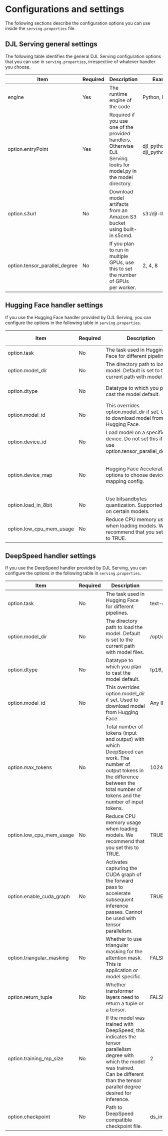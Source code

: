 # Configurations and settings<a name="realtime-endpoints-large-model-configuration"></a>

 The following sections describe the configuration options you can use inside the `serving.properties` file\. 

## DJL Serving general settings<a name="realtime-endpoints-large-model-configuration-general"></a>

 The following table identifies the general DJL Serving configuration options that you can use in `serving.properties`, irrespective of whatever handler you choose\. 


| Item | Required | Description | Example value | 
| --- | --- | --- | --- | 
| engine | Yes | The runtime engine of the code | Python, DeepSpeed | 
| option\.entryPoint | Yes |  Required if you use one of the provided handlers\. Otherwise DJL Serving looks for model\.py in the model directory\.  | djl\_python\.deepspeed, djl\_python\.huggingface | 
| option\.s3url | No | Download model artifacts from an Amazon S3 bucket using built\-in s5cmd\. | s3:/djl\-llm/gpt\-j\-6b | 
| option\.tensor\_parallel\_degree | No |  If you plan to run in multiple GPUs, use this to set the number of GPUs per worker\.  | 2, 4, 8 | 

## Hugging Face handler settings<a name="realtime-endpoints-large-model-huggingface"></a>

 If you use the Hugging Face handler provided by DJL Serving, you can configure the options in the following table in `serving.properties`\. 


| Item | Required | Description | Example value | 
| --- | --- | --- | --- | 
| option\.task | No | The task used in Hugging Face for different pipelines\. | text\-generation | 
| option\.model\_dir | No |  The directory path to load the model\. Default is set to the current path with model files\.  | /opt/djl/ml | 
| option\.dtype | No | Datatype to which you plan to cast the model default\. | float16, float32, bfloat16 | 
| option\.model\_id | No |  This overrides option\.model\_dir if set\. Used to download model from Hugging Face\.  | Any ID used in Hugging Face | 
| option\.device\_id | No |  Load model on a specific device\. Do not set this if you use option\.tensor\_parallel\_device\.  | 0, 1 | 
| option\.device\_map | No |  Hugging Face Accelerate options to choose device mapping config\.  |  balanced, auto, sequential, or any custom dictionary  | 
| option\.load\_in\_8bit | No |  Use bitsandbytes quantization\. Supported only on certain models\.  | TRUE | 
| option\.low\_cpu\_mem\_usage | No |  Reduce CPU memory usage when loading models\. We recommend that you set this to TRUE\.  | TRUE | 

## DeepSpeed handler settings<a name="realtime-endpoints-large-model-deepspeed"></a>

 If you use the DeepSpeed handler provided by DJL Serving, you can configure the options in the following table in `serving.properties`\. 


| Item | Required | Description | Example value | 
| --- | --- | --- | --- | 
| option\.task | No | The task used in Hugging Face for different pipelines\. | text\-generation | 
| option\.model\_dir | No |  The directory path to load the model\. Default is set to the current path with model files\.  | /opt/djl/ml | 
| option\.dtype | No | Datatype to which you plan to cast the model default\. | fp16, fp32, bf16, int8 | 
| option\.model\_id | No |  This overrides option\.model\_dir if set\. Used to download model from Hugging Face\.  | Any ID used in Hugging Face | 
| option\.max\_tokens | No |  Total number of tokens \(input and output\) with which DeepSpeed can work\. The number of output tokens in the difference between the total number of tokens and the number of input tokens\.  | 1024 | 
| option\.low\_cpu\_mem\_usage | No |  Reduce CPU memory usage when loading models\. We recommend that you set this to TRUE\.  | TRUE | 
| option\.enable\_cuda\_graph | No |  Activates capturing the CUDA graph of the forward pass to accelerate subsequent inference passes\. Cannot be used with tensor parallelism\.  | TRUE | 
| option\.triangular\_masking | No |  Whether to use triangular masking for the attention mask\. This is application or model specific\.  | FALSE | 
| option\.return\_tuple | No | Whether transformer layers need to return a tuple or a tensor\. | FALSE | 
| option\.training\_mp\_size | No |  If the model was trained with DeepSpeed, this indicates the tensor parallelism degree with which the model was trained\. Can be different than the tensor parallel degree desired for inference\.  | 2 | 
| option\.checkpoint | No | Path to DeepSpeed compatible checkpoint file\. | ds\_inference\_checkpoint\.json | 